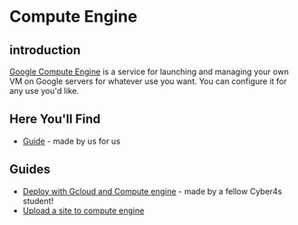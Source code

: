 # Compute Engine
## introduction 
[Google Compute Engine](https://cloud.google.com/compute) is a service for launching and managing your own VM on Google servers for whatever use you want. You can configure it for any use you'd like.

## Here You'll Find
* [Guide](#guide) - made by us for us

## Guides
- [Deploy with Gcloud and Compute engine](https://github.com/ZBejavu/gcloud-deploy-tutorial) - made by a fellow Cyber4s student!
- [Upload a site to compute engine](https://cloud.google.com/nodejs/docs/tutorials/getting-started-on-compute-engine)